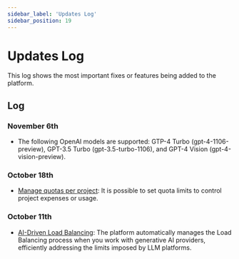 ```yaml
---
sidebar_label: 'Updates Log'
sidebar_position: 19
---
```


# Updates Log

This log shows the most important fixes or features being added to the platform.

## Log

### November 6th

* The following OpenAI models are supported: GTP-4 Turbo (gpt-4-1106-preview), GPT-3.5 Turbo (gpt-3.5-turbo-1106), and GPT-4 Vision (gpt-4-vision-preview).

### October 18th

* [Manage quotas per project](ManagingQuotasPerProject.md): It is possible to set quota limits to control project expenses
  or usage.

### October 11th

* [AI-Driven Load Balancing](AI-DrivenLoadBalancing.md): The platform automatically manages the Load Balancing process when you work with generative AI
  providers, efficiently addressing the limits imposed by LLM platforms.
